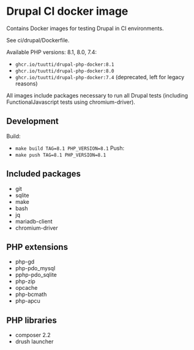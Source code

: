 # Drupal CI docker image

Contains Docker images for testing Drupal in CI environments.

See ci/drupal/Dockerfile.

Available PHP versions: 8.1, 8.0, 7.4:

- `ghcr.io/tuutti/drupal-php-docker:8.1`
- `ghcr.io/tuutti/drupal-php-docker:8.0`
- `ghcr.io/tuutti/drupal-php-docker:7.4` (deprecated, left for legacy reasons)

All images include packages necessary to run all Drupal tests (including FunctionalJavascript tests using chromium-driver).

## Development

Build:
- `make build TAG=8.1 PHP_VERSION=8.1`
Push:
- `make push TAG=8.1 PHP_VERSION=8.1`

## Included packages
- git
- sqlite
- make
- bash
- jq
- mariadb-client
- chromium-driver

## PHP extensions

- php-gd
- php-pdo_mysql
- pphp-pdo_sqlite
- php-zip
- opcache
- php-bcmath
- php-apcu

## PHP libraries

- composer 2.2
- drush launcher
